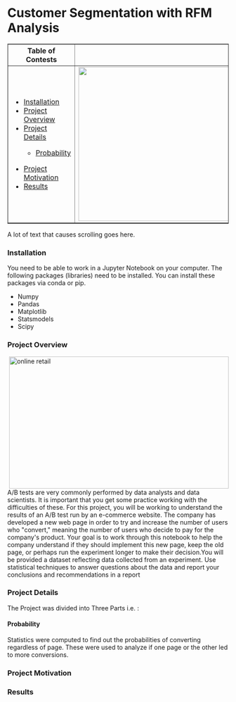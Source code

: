 # Customer Segmentation with RFM Analysis
<table border="">
    <tr>
        <th>Table of Contests</th>
        <th></th>
    </tr>
    <tr>
        <td><ul>
 <a href="#Installation"> <li>Installation</li>
 <a href="#Project Overview"> <li>Project Overview</li>
 <a href="#Project Details"> <li>Project Details </li>

  *  <a href="#Probability"> Probability</li> 
 </ul>
<ul>
<a href="#Project Motivation"> <li>Project Motivation</li>
<a href="#Results"> <li>Results </li> 
</ul></td>
        <td><img src="https://img.internethaber.com/storage/files/images/2021/07/09/nufus-sayimi-nedir-UGAt.jpg" height="350" width="800"></td>
    </tr>
</table>




  <p>A lot of text that causes scrolling goes here.</p>
  
<p id="Installation">  <h3> Installation </h3></p>
<p>You need to be able to work in a Jupyter Notebook on your computer. The following packages (libraries) need to be installed. You can install these packages via conda or pip.</p>

* Numpy
* Pandas
* Matplotlib
* Statsmodels
* Scipy

<p id="Project Overview">  <h3> Project Overview </h3></p>
<img alt="online retail" src="https://d35fo82fjcw0y8.cloudfront.net/2018/03/01013508/Incontent_image.png" width ="500" height ="300" align ="right">
<p> A/B tests are very commonly performed by data analysts and data scientists. It is important that you get some practice working with the difficulties of these. For this project, you will be working to understand the results of an A/B test run by an e-commerce website. The company has developed a new web page in order to try and increase the number of users who "convert," meaning the number of users who decide to pay for the company's product. Your goal is to work through this notebook to help the company understand if they should implement this new page, keep the old page, or perhaps run the experiment longer to make their decision.You will be provided a dataset reflecting data collected from an experiment. Use statistical techniques to answer questions about the data and report your conclusions and recommendations in a report</p>
<p id="Project Details">  <h3> Project Details </h3></p>
<p>The Project was divided into Three Parts i.e. :</p>
<p id="Probability">  <h4> Probability </h4></p>
<p>Statistics were computed to find out the probabilities of converting regardless of page. These were used to analyze if one page or the other led to more conversions.</p>

<p id="Project Motivation">  <h3> Project Motivation </h3></p>
<p id="Results">  <h3> Results </h3></p>
